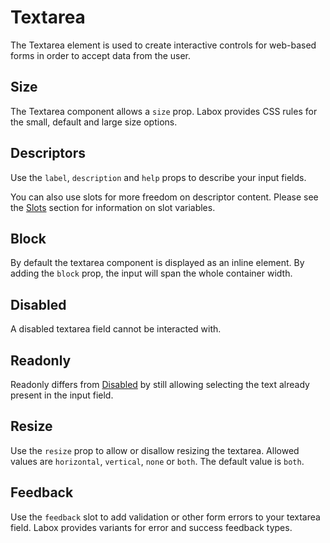 # Textarea

The Textarea element is used to create interactive controls for web-based forms in order to accept data from the user.

<Snippet :code="example" />

## Size

The Textarea component allows a `size` prop. Labox provides CSS rules for the small, default and large size options.

<Snippet :code="sizes" />

## Descriptors

Use the `label`, `description` and `help` props to describe your input fields.

<Snippet :code="descriptors" />

You can also use slots for more freedom on descriptor content. Please see the [Slots](#slots) section for information on slot variables.

<Snippet :code="descriptorsslots" />

## Block

By default the textarea component is displayed as an inline element. By adding the `block` prop, the input will span the whole container width.

<Snippet :code="block" />

## Disabled

A disabled textarea field cannot be interacted with.

<Snippet :code="disabled" />

## Readonly

Readonly differs from [Disabled](#disabled) by still allowing selecting the text already present in the input field.

<Snippet :code="readonly" />

## Resize

Use the `resize` prop to allow or disallow resizing the textarea. Allowed values are `horizontal`, `vertical`, `none` or `both`. The default value is `both`.

<Snippet :code="resize" />

## Feedback

Use the `feedback` slot to add validation or other form errors to your textarea field. Labox provides variants for error and success feedback types.

<Snippet :code="feedback" />

<script lang="ts" setup>
const example = `<LTextarea label="Textarea" help="Please enter something here." />`

const sizes = `<div class="textarea-display">
  <LTextarea size="sm" placeholder="Small" />
  <LTextarea size="md" placeholder="Default" />
  <LTextarea size="lg" placeholder="Large" />
</div>`

const descriptors = `
<LTextarea 
  label="Label"
  description="Description"
  help="Help"
  placeholder="Placeholder"
/>
`

const descriptorsslots = `
<LTextarea placeholder="Placeholder">
  <template #label="{ id }">
    <label :for="id">Label</label>
  </template>
  <template #description>
    <span style="color: purple" v-text="'Description'" />
  </template>
  <template #help>
    <span style="color: purple" v-text="'Help'" />
  </template>
</LTextarea>
`

const block = `
<LTextarea block label="I'm wide!" />
`

const disabled = `
<LTextarea disabled placeholder="Can't type here!" />`

const readonly = `
<template>
  <LTextarea v-model="text" readonly />
</template>

<script>
export default {
  data() {
    return {
      text: "Can't type here!"
    }
  }
}
<\/script>
`

const resize = `
<LTextarea resize="none" placeholder="Can't resize me!" />
`

const feedback = `
<LTextarea label="Textarea" block feedback="Bad!" />
<LTextarea label="Textarea" block feedback="Good!" feedback-type="success" />
`
</script>
